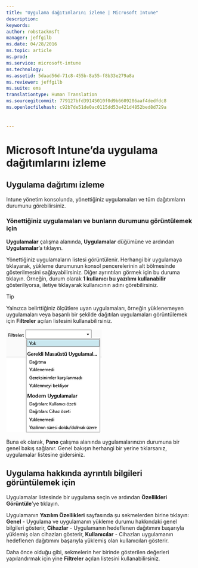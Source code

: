 ```yaml
---
title: "Uygulama dağıtımlarını izleme | Microsoft Intune"
description: 
keywords: 
author: robstackmsft
manager: jeffgilb
ms.date: 04/28/2016
ms.topic: article
ms.prod: 
ms.service: microsoft-intune
ms.technology: 
ms.assetid: 5daad56d-71c8-455b-8a55-f8b33e279a8a
ms.reviewer: jeffgilb
ms.suite: ems
translationtype: Human Translation
ms.sourcegitcommit: 779127bfd39145010f0d9b6609286aaf4dedfdc8
ms.openlocfilehash: c92b7de51de0ac0115dd53e421d4852bed8d729a


---
```



# Microsoft Intune’da uygulama dağıtımlarını izleme

## Uygulama dağıtımı izleme
Intune yönetim konsolunda, yönettiğiniz uygulamaları ve tüm dağıtımların durumunu görebilirsiniz.

### Yönettiğiniz uygulamaları ve bunların durumunu görüntülemek için
**Uygulamalar** çalışma alanında, **Uygulamalar** düğümüne ve ardından **Uygulamalar**’a tıklayın.

Yönettiğiniz uygulamaların listesi görüntülenir. Herhangi bir uygulamaya tıklayarak, yükleme durumunun konsol pencerelerinin alt bölmesinde gösterilmesini sağlayabilirsiniz. Diğer ayrıntıları görmek için bu duruma tıklayın. Örneğin, durum olarak **1 kullanıcı bu yazılımı kullanabilir** gösteriliyorsa, iletiye tıklayarak kullanıcının adını görebilirsiniz.

> [!TIP]
> Yalnızca belirttiğiniz ölçütlere uyan uygulamaları, örneğin yüklenemeyen uygulamaları veya başarılı bir şekilde dağıtılan uygulamaları görüntülemek için **Filtreler** açılan listesini kullanabilirsiniz.
> 
> ![Uygulama filtreleri örneği](./media/app-filters.png)

Buna ek olarak, **Pano** çalışma alanında uygulamalarınızın durumuna bir genel bakış sağlanır. Genel bakışın herhangi bir yerine tıklarsanız, uygulamalar listesine gidersiniz.

## Uygulama hakkında ayrıntılı bilgileri görüntülemek için
Uygulamalar listesinde bir uygulama seçin ve ardından **Özellikleri Görüntüle**’ye tıklayın.

Uygulamanın **Yazılım Özellikleri** sayfasında şu sekmelerden birine tıklayın: **Genel** - Uygulama ve uygulamanın yükleme durumu hakkındaki genel bilgileri gösterir, **Cihazlar** - Uygulamanın hedeflenen dağıtımını başarıyla yüklemiş olan cihazları gösterir, **Kullanıcılar** - Cihazları uygulamanın hedeflenen dağıtımını başarıyla yüklemiş olan kullanıcıları gösterir.

Daha önce olduğu gibi, sekmelerin her birinde gösterilen değerleri yapılandırmak için yine **Filtreler** açılan listesini kullanabilirsiniz.






<!--HONumber=Jun16_HO4-->


